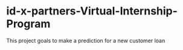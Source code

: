 # id-x-partners-Virtual-Internship-Program
This project goals to make a prediction for a new customer loan 
